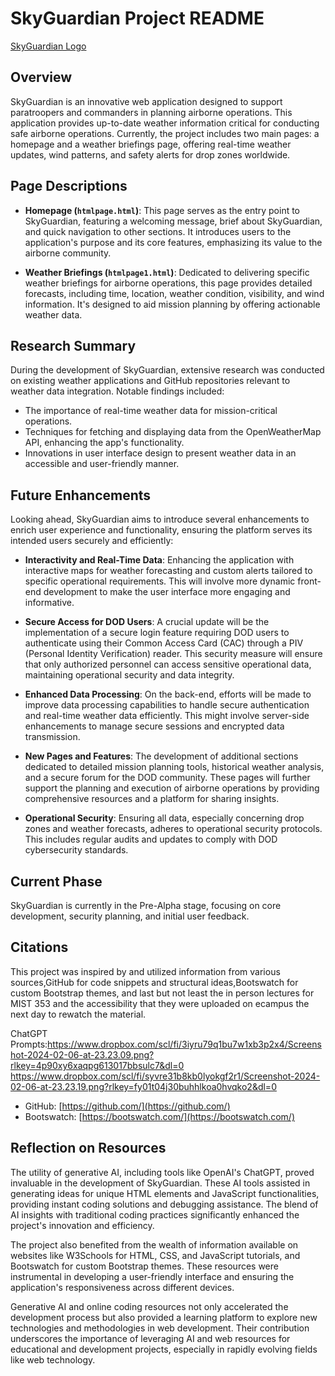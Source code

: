 # SkyGuardian Project README
[SkyGuardian Logo](https://www.dropbox.com/scl/fi/hrfswzcejqnap49b5bjvy/SKYGUARDIAN.jpg?rlkey=r9zfol7a6wlv2vfs986w2gfp3&dl=0)

## Overview

SkyGuardian is an innovative web application designed to support paratroopers and commanders in planning airborne operations. This application provides up-to-date weather information critical for conducting safe airborne operations. Currently, the project includes two main pages: a homepage and a weather briefings page, offering real-time weather updates, wind patterns, and safety alerts for drop zones worldwide.

## Page Descriptions

- **Homepage (`htmlpage.html`)**: This page serves as the entry point to SkyGuardian, featuring a welcoming message, brief about SkyGuardian, and quick navigation to other sections. It introduces users to the application's purpose and its core features, emphasizing its value to the airborne community.

- **Weather Briefings (`htmlpage1.html`)**: Dedicated to delivering specific weather briefings for airborne operations, this page provides detailed forecasts, including time, location, weather condition, visibility, and wind information. It's designed to aid mission planning by offering actionable weather data.

## Research Summary

During the development of SkyGuardian, extensive research was conducted on existing weather applications and GitHub repositories relevant to weather data integration. Notable findings included:

- The importance of real-time weather data for mission-critical operations.
- Techniques for fetching and displaying data from the OpenWeatherMap API, enhancing the app's functionality.
- Innovations in user interface design to present weather data in an accessible and user-friendly manner.

## Future Enhancements

Looking ahead, SkyGuardian aims to introduce several enhancements to enrich user experience and functionality, ensuring the platform serves its intended users securely and efficiently:

- **Interactivity and Real-Time Data**: Enhancing the application with interactive maps for weather forecasting and custom alerts tailored to specific operational requirements. This will involve more dynamic front-end development to make the user interface more engaging and informative.

- **Secure Access for DOD Users**: A crucial update will be the implementation of a secure login feature requiring DOD users to authenticate using their Common Access Card (CAC) through a PIV (Personal Identity Verification) reader. This security measure will ensure that only authorized personnel can access sensitive operational data, maintaining operational security and data integrity.

- **Enhanced Data Processing**: On the back-end, efforts will be made to improve data processing capabilities to handle secure authentication and real-time weather data efficiently. This might involve server-side enhancements to manage secure sessions and encrypted data transmission.

- **New Pages and Features**: The development of additional sections dedicated to detailed mission planning tools, historical weather analysis, and a secure forum for the DOD community. These pages will further support the planning and execution of airborne operations by providing comprehensive resources and a platform for sharing insights.

- **Operational Security**: Ensuring all data, especially concerning drop zones and weather forecasts, adheres to operational security protocols. This includes regular audits and updates to comply with DOD cybersecurity standards.

## Current Phase

SkyGuardian is currently in the Pre-Alpha stage, focusing on core development, security planning, and initial user feedback.


## Citations

This project was inspired by and utilized information from various sources,GitHub for code snippets and structural ideas,Bootswatch for custom Bootstrap themes, and last but not least the in person lectures for MIST 353 and the accessibility that they were uploaded on ecampus the next day to rewatch the material.

ChatGPT Prompts:https://www.dropbox.com/scl/fi/3iyru79q1bu7w1xb3p2x4/Screenshot-2024-02-06-at-23.23.09.png?rlkey=4p90xy6xaqpg613017bbsulc7&dl=0
https://www.dropbox.com/scl/fi/syvre31b8kb0lyokgf2r1/Screenshot-2024-02-06-at-23.23.19.png?rlkey=fy01t04j30buhhlkoa0hvqko2&dl=0
- GitHub: [https://github.com/](https://github.com/)
- Bootswatch: [https://bootswatch.com/](https://bootswatch.com/)

## Reflection on Resources

The utility of generative AI, including tools like OpenAI's ChatGPT, proved invaluable in the development of SkyGuardian. These AI tools assisted in generating ideas for unique HTML elements and JavaScript functionalities, providing instant coding solutions and debugging assistance. The blend of AI insights with traditional coding practices significantly enhanced the project's innovation and efficiency.

The project also benefited from the wealth of information available on websites like W3Schools for HTML, CSS, and JavaScript tutorials, and Bootswatch for custom Bootstrap themes. These resources were instrumental in developing a user-friendly interface and ensuring the application's responsiveness across different devices.

Generative AI and online coding resources not only accelerated the development process but also provided a learning platform to explore new technologies and methodologies in web development. Their contribution underscores the importance of leveraging AI and web resources for educational and development projects, especially in rapidly evolving fields like web technology.



